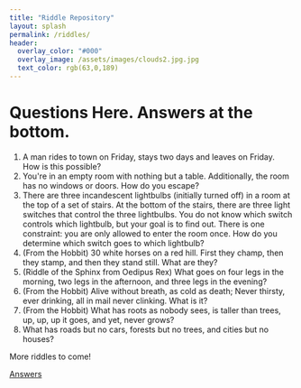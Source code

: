 ```yaml
---
title: "Riddle Repository"
layout: splash
permalink: /riddles/
header:
  overlay_color: "#000"
  overlay_image: /assets/images/clouds2.jpg.jpg
  text_color: rgb(63,0,189)
---
```


# Questions Here. Answers at the bottom.
1. A man rides to town on Friday, stays two days and leaves on Friday. How is this possible?
2. You're in an empty room with nothing but a table. Additionally, the room has no windows or doors. How do you escape?
3. There are three incandescent lightbulbs (initially turned off) in a room at the top of a set of stairs. At the bottom of the stairs, there are three light switches that control the three lightbulbs. You do not know which switch controls which lightbulb, but your goal is to find out. There is one constraint: you are only allowed to enter the room once. How do you determine which switch goes to which lightbulb?  
4. (From the Hobbit) 30 white horses on a red hill. First they champ, then they stamp, and then they stand still. What are they?
5. (Riddle of the Sphinx from Oedipus Rex) What goes on four legs in the morning, two legs in the afternoon, and three legs in the evening?
6. (From the Hobbit) Alive without breath, as cold as death; Never thirsty, ever drinking, all in mail never clinking. What is it?
7. (From the Hobbit) What has roots as nobody sees, is taller than trees, up, up, up it goes, and yet, never grows?
8. What has roads but no cars, forests but no trees, and cities but no houses?


More riddles to come!

[Answers](/riddle_answers.md)

